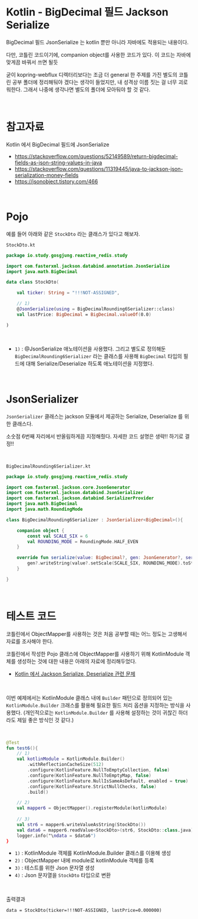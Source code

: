 # Kotlin - BigDecimal 필드 Jackson Serialize

BigDecimal 필드 JsonSerialize 는 kotlin 뿐만 아니라 자바에도 적용되는 내용이다.<br>

다만, 코틀린 코드이기에, companion object를 사용한 코드가 있다. 이 코드는 자바에 맞게끔 바꿔서 쓰면 될듯<br>

굳이 kopring-webflux 디렉터리보다는 조금 더 general 한 주제를 가진 별도의 코틀린 공부 폴더에 정리해둬야 겠다는 생각이 들었지만, 내 성격상 이름 짓는 걸 너무 괴로워한다. 그래서 나중에 생각나면 별도의 폴더에 모아둬야 할 것 같다.<br>

<bR>



# 참고자료

Kotlin 에서 BigDecimal 필드에 JsonSerialize

- https://stackoverflow.com/questions/52149589/return-bigdecimal-fields-as-json-string-values-in-java
- https://stackoverflow.com/questions/11319445/java-to-jackson-json-serialization-money-fields
- https://jsonobject.tistory.com/466

<br>



# Pojo

예를 들어 아래와 같은 `StockDto` 라는 클래스가 있다고 해보자.<br>

`StockDto.kt`

```kotlin
package io.study.gosgjung.reactive_redis.study

import com.fasterxml.jackson.databind.annotation.JsonSerialize
import java.math.BigDecimal

data class StockDto(

    val ticker: String = "!!!NOT-ASSIGNED",

    // 1)
    @JsonSerialize(using = BigDecimalRounding6Serializer::class)
    val lastPrice: BigDecimal = BigDecimal.valueOf(0.0)

)
```

<br>

- `1)` : @JsonSerialize 애노테이션을 사용했다. 그리고 별도로 정의해둔 `BigDecimalRounding6Serializer` 라는 클래스를 사용해 `BigDecimal` 타입의 필드에 대해 Serialize/Deserialize 하도록 애노테이션을 지정했다.

<br>

# JsonSerializer

`JsonSerializer` 클래스는 jackson 모듈에서 제공하는 Serialize, Deserialize 를 위한 클래스다.<br>

소숫점 6번째 자리에서 반올림하게끔 지정해줬다. 자세한 코드 설명은 생략!! 하기로 결정!!<br>

<br>

`BigDecimalRounding6Serializer.kt`

```kotlin
package io.study.gosgjung.reactive_redis.study

import com.fasterxml.jackson.core.JsonGenerator
import com.fasterxml.jackson.databind.JsonSerializer
import com.fasterxml.jackson.databind.SerializerProvider
import java.math.BigDecimal
import java.math.RoundingMode

class BigDecimalRounding6Serializer : JsonSerializer<BigDecimal>(){

    companion object {
        const val SCALE_SIX = 6
        val ROUNDING_MODE = RoundingMode.HALF_EVEN
    }

    override fun serialize(value: BigDecimal?, gen: JsonGenerator?, serializers: SerializerProvider?) {
        gen?.writeString(value?.setScale(SCALE_SIX, ROUNDING_MODE).toString())
    }

}
```

<br>

# 테스트 코드

코틀린에서 ObjectMapper를 사용하는 것은 처음 공부할 때는 어느 정도는 고생해서 자료를 조사해야 한다.

코틀린에서 작성한 Pojo 클래스에 ObjectMapper를 사용하기 위해 KotlinModule 객체를 생성하는 것에 대한 내용은 아래의 자료에 정리해두었다.

- [Kotlin 에서 Jackson Serialize, Deserialize 관련 문제](https://github.com/gosgjung/study-kopring/blob/main/Kotlin%20%EC%97%90%EC%84%9C%20Jackson%20Serialize%2C%20Deserialize%20%EA%B4%80%EB%A0%A8%20%EB%AC%B8%EC%A0%9C.md)

<br>

이번 예제에서는 KotlinModule 클래스 내에 `Builder` 패턴으로 정의되어 있는 `KotlinModule.Builder` 크래스를 활용해 필요한 필드 처리 옵션을 지정하는 방식을 사용했다. (개인적으로는 `KotlinModule.Builder` 를 사용해 설정하는 것이 귀찮긴 하더라도 제일 좋은 방식인 것 같다.)<br>

<br>

```kotlin
@Test
fun test6(){
    // 1) 
    val kotlinModule = KotlinModule.Builder()
        .withReflectionCacheSize(512)
        .configure(KotlinFeature.NullToEmptyCollection, false)
        .configure(KotlinFeature.NullToEmptyMap, false)
        .configure(KotlinFeature.NullIsSameAsDefault, enabled = true)
        .configure(KotlinFeature.StrictNullChecks, false)
        .build()

    // 2)
    val mapper6 = ObjectMapper().registerModule(kotlinModule)
    
    // 3) 
    val str6 = mapper6.writeValueAsString(StockDto())
    val data6 = mapper6.readValue<StockDto>(str6, StockDto::class.java)
    logger.info("\ndata = $data6")
}
```



- `1)` : KotlinModule 객체를 KotlinModule.Builder 클래스를 이용해 생성
- `2)` : ObjectMapper 내에 module로 kotlinModule 객체를 등록
- `3)` : 테스트를 위한 Json 문자열 생성
- `4)` : Json 문자열을 `StockDto` 타입으로 변환

<br>

출력결과

```plain
data = StockDto(ticker=!!!NOT-ASSIGNED, lastPrice=0.000000)
```

<br>



